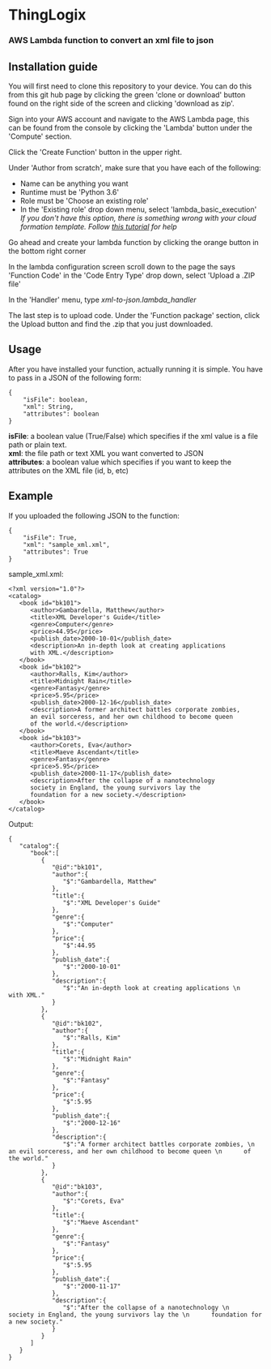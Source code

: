 # ThingLogix  
### AWS Lambda function to convert an xml file to json   

## Installation guide  

You will first need to clone this repository to your device.  You can do this from this git hub page by clicking the green
'clone or download' button found on the right side of the screen and clicking 'download as zip'.<br>

Sign into your AWS account and navigate to the AWS Lambda page, this can be found from the console by clicking the
'Lambda' button under the 'Compute' section.<br>

Click the 'Create Function' button in the upper right.<br>

Under 'Author from scratch', make sure that you have each of the following:
- Name can be anything you want
- Runtime must be 'Python 3.6'
- Role must be 'Choose an existing role'
- In the 'Existing role' drop down menu, select 'lambda_basic_execution'
<br> *If you don't  have this option, there is something wrong with your cloud formation template. Follow [this tutorial](https://thinglogix.freshdesk.com/support/solutions/articles/16000057931-how-to-install-foundry) for help*

Go ahead and create your lambda function by clicking the orange button in the bottom right corner

In the lambda configuration screen scroll down to the page the says 'Function Code'
in the 'Code Entry Type' drop down, select 'Upload a .ZIP file'

In the 'Handler' menu, type *xml-to-json.lambda_handler*

The last step is to upload code.  Under the 'Function package' section, click the Upload button and find the .zip that you just downloaded.
  








## Usage  
After you have installed your function, actually running it is simple. You have to pass in a JSON of the following form:   
```
{
    "isFile": boolean,
    "xml": String,
    "attributes": boolean
}
```  
**isFile**: a boolean value (True/False) which specifies if the xml value is a file path or plain text.    
**xml**: the file path or text XML you want converted to JSON     
**attributes**: a boolean value which specifies if you want to keep the attributes on the XML file (id, b, etc)    

## Example     
If you uploaded the following JSON to the function:      
```
{
    "isFile": True,
    "xml": "sample_xml.xml",
    "attributes": True
}
```     

sample_xml.xml:       
```
<?xml version="1.0"?>
<catalog>
   <book id="bk101">
      <author>Gambardella, Matthew</author>
      <title>XML Developer's Guide</title>
      <genre>Computer</genre>
      <price>44.95</price>
      <publish_date>2000-10-01</publish_date>
      <description>An in-depth look at creating applications 
      with XML.</description>
   </book>
   <book id="bk102">
      <author>Ralls, Kim</author>
      <title>Midnight Rain</title>
      <genre>Fantasy</genre>
      <price>5.95</price>
      <publish_date>2000-12-16</publish_date>
      <description>A former architect battles corporate zombies, 
      an evil sorceress, and her own childhood to become queen 
      of the world.</description>
   </book>
   <book id="bk103">
      <author>Corets, Eva</author>
      <title>Maeve Ascendant</title>
      <genre>Fantasy</genre>
      <price>5.95</price>
      <publish_date>2000-11-17</publish_date>
      <description>After the collapse of a nanotechnology 
      society in England, the young survivors lay the 
      foundation for a new society.</description>
   </book>
</catalog>
```

Output:
```
{  
   "catalog":{  
      "book":[  
         {  
            "@id":"bk101",
            "author":{  
               "$":"Gambardella, Matthew"
            },
            "title":{  
               "$":"XML Developer's Guide"
            },
            "genre":{  
               "$":"Computer"
            },
            "price":{  
               "$":44.95
            },
            "publish_date":{  
               "$":"2000-10-01"
            },
            "description":{  
               "$":"An in-depth look at creating applications \n      with XML."
            }
         },
         {  
            "@id":"bk102",
            "author":{  
               "$":"Ralls, Kim"
            },
            "title":{  
               "$":"Midnight Rain"
            },
            "genre":{  
               "$":"Fantasy"
            },
            "price":{  
               "$":5.95
            },
            "publish_date":{  
               "$":"2000-12-16"
            },
            "description":{  
               "$":"A former architect battles corporate zombies, \n      an evil sorceress, and her own childhood to become queen \n      of the world."
            }
         },
         {  
            "@id":"bk103",
            "author":{  
               "$":"Corets, Eva"
            },
            "title":{  
               "$":"Maeve Ascendant"
            },
            "genre":{  
               "$":"Fantasy"
            },
            "price":{  
               "$":5.95
            },
            "publish_date":{  
               "$":"2000-11-17"
            },
            "description":{  
               "$":"After the collapse of a nanotechnology \n      society in England, the young survivors lay the \n      foundation for a new society."
            }
         }
      ]
   }
}
```
